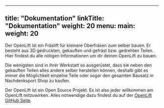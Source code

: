 
---
title: "Dokumentation"
linkTitle: "Dokumentation"
weight: 20
menu:
  main:
    weight: 20
---

Der OpenLift ist ein Fräslift für kleinere Oberfräsen zum selber bauen. Er besteht aus 3D gedruckten, gekauften und gefräst bzw. gedrehten Teilen. Hier findest du alle nötigen Informationen um dir deinen OpenLift zu bauen.

Die wenigsten sind in ihrer Werkstatt so ausgerüstet, dass sie neben den gekauften Teilen alles andere selber herstellen können, deshalb gibt es immer die Möglichkeit einzelne Teile oder sogar den gesamten Bausatz in Nachdenksport Shop zu kaufen.

Der OpenLift ist ein Open Source Projekt. Es ist also jeder willkommen am OpenLift mitzuwirken. Alles notwendige dazu findest du auf der [OpenLift GitHub Seite](https://github.com/nachdenksport/openlift).

